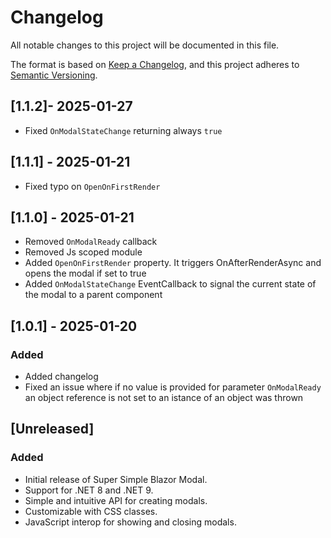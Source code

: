 # Changelog

All notable changes to this project will be documented in this file.

The format is based on [Keep a Changelog](https://keepachangelog.com/en/1.0.0/), and this project adheres to [Semantic Versioning](https://semver.org/spec/v2.0.0.html).

## [1.1.2]- 2025-01-27
- Fixed `OnModalStateChange` returning always `true`

## [1.1.1] - 2025-01-21
- Fixed typo on `OpenOnFirstRender`

## [1.1.0] - 2025-01-21
- Removed `OnModalReady` callback
- Removed Js scoped module
- Added `OpenOnFirstRender` property. It triggers OnAfterRenderAsync and opens the modal if set to true
- Added `OnModalStateChange` EventCallback to signal the current state of the modal to a parent component

## [1.0.1] - 2025-01-20

### Added
- Added changelog
- Fixed an issue where if no value is provided for parameter `OnModalReady` an object reference is not set to an istance of an object was thrown

## [Unreleased]

### Added
- Initial release of Super Simple Blazor Modal.
- Support for .NET 8 and .NET 9.
- Simple and intuitive API for creating modals.
- Customizable with CSS classes.
- JavaScript interop for showing and closing modals.